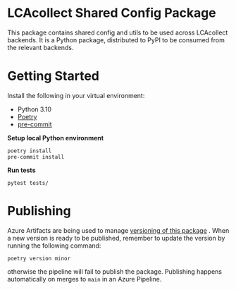 # LCAcollect Shared Config Package

This package contains shared config and utils to be used across LCAcollect backends. It is a Python package, distributed to
PyPI to be consumed from the relevant backends.

# Getting Started

Install the following in your virtual environment:

- Python 3.10
- [Poetry](https://python-poetry.org/docs/#osx--linux--bashonwindows-install-instructions)
- [pre-commit](https://pre-commit.com/#installation)

**Setup local Python environment**

```shell
poetry install
pre-commit install
```

**Run tests**

```shell
pytest tests/
```

# Publishing

Azure Artifacts are being used to
manage [versioning of this package](https://dev.azure.com/arkitema/lca-platform/_artifacts/feed/backend-packages/PyPI/lcaconfig/versions)
. When a new version is ready to be published, remember to update the version by running the following command:
```shell
poetry version minor
```
otherwise the pipeline will fail to publish the package.
Publishing happens automatically on merges to `main` in an Azure Pipeline.
